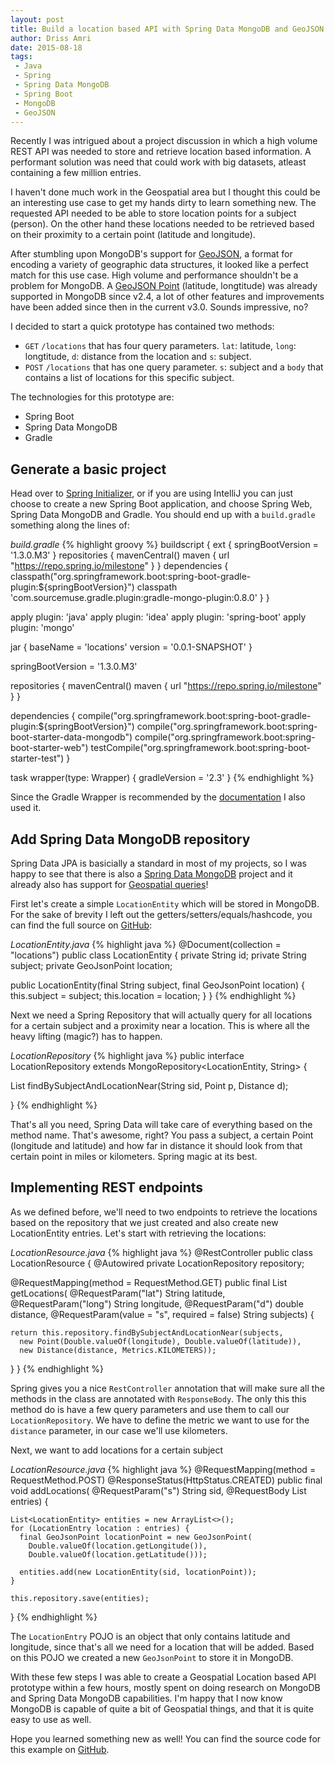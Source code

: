 ```yaml
---
layout: post
title: Build a location based API with Spring Data MongoDB and GeoJSON
author: Driss Amri
date: 2015-08-18
tags:
 - Java
 - Spring
 - Spring Data MongoDB
 - Spring Boot
 - MongoDB
 - GeoJSON
---
```

Recently I was intrigued about a project discussion in which a high volume REST API was needed to store and retrieve location based information. A performant solution was need that could work with big datasets, atleast containing a few million entries.

I haven't done much work in the Geospatial area but I thought this could be an interesting use case to get my hands dirty to learn something new.
The requested API needed to be able to store location points for a subject (person). On the other hand these locations needed to be retrieved based on their proximity to a certain point (latitude and longitude).

After stumbling upon MongoDB's support for [GeoJSON](http://geojson.org/), a format for encoding a variety of geographic data structures, it looked like a perfect match for this use case. High volume and performance shouldn't be a problem for MongoDB. A [GeoJSON Point](http://docs.mongodb.org/v3.0/reference/geojson/) (latitude, longtitude) was already supported in MongoDB since v2.4, a lot of other features and improvements have been added since then in the current v3.0. Sounds impressive, no?

I decided to start a quick prototype has contained two methods:

* `GET` `/locations` that has four query parameters. `lat`: latitude, `long`: longtitude, `d`: distance from the location and `s`: subject.
* `POST` `/locations` that has one query parameter. `s`: subject and a `body` that contains a list of locations for this specific subject.

The technologies for this prototype are:

 * Spring Boot
 * Spring Data MongoDB
 * Gradle

## Generate a basic project
Head over to [Spring Initializer](https://start.spring.io/), or if you are using IntelliJ you can just choose to create a new Spring Boot application, and choose Spring Web, Spring Data MongoDB and Gradle. You should end up with a `build.gradle` something along the lines of:


_build.gradle_
{% highlight groovy %}
buildscript {
  ext {
    springBootVersion = '1.3.0.M3'
  }
  repositories {
    mavenCentral()
    maven { url "https://repo.spring.io/milestone" }
  }
  dependencies {
    classpath("org.springframework.boot:spring-boot-gradle-plugin:${springBootVersion}")
    classpath 'com.sourcemuse.gradle.plugin:gradle-mongo-plugin:0.8.0'
  }
}

apply plugin: 'java'
apply plugin: 'idea'
apply plugin: 'spring-boot'
apply plugin: 'mongo'

jar {
  baseName = 'locations'
  version = '0.0.1-SNAPSHOT'
}

springBootVersion = '1.3.0.M3'

repositories {
  mavenCentral()
  maven { url "https://repo.spring.io/milestone" }
}

dependencies {
  compile("org.springframework.boot:spring-boot-gradle-plugin:${springBootVersion}")
  compile("org.springframework.boot:spring-boot-starter-data-mongodb")
  compile("org.springframework.boot:spring-boot-starter-web")
  testCompile("org.springframework.boot:spring-boot-starter-test")
}

task wrapper(type: Wrapper) {
  gradleVersion = '2.3'
}
{% endhighlight %}

Since the Gradle Wrapper is recommended by the [documentation](https://docs.gradle.org/current/userguide/gradle_wrapper.html) I also used it.

## Add Spring Data MongoDB repository
Spring Data JPA is basicially a standard in most of my projects, so I was happy to see that there is also a [Spring Data MongoDB](http://projects.spring.io/spring-data-mongodb/) project and it already also has support for [Geospatial queries](http://docs.spring.io/spring-data/data-mongo/docs/current/reference/html/#mongo.geospatial)!

First let's create a simple `LocationEntity` which will be stored in MongoDB. For the sake of brevity I left out the getters/setters/equals/hashcode, you can find the full source on [GitHub](https://github.com/drissamri/blog-examples/blob/master/spring-data-mongodb-geospatial/src/main/java/be/drissamri/locations/repository/domain/LocationEntity.java):

_LocationEntity.java_
{% highlight java %}
@Document(collection = "locations")
public class LocationEntity {
  private String id;
  private String subject;
  private GeoJsonPoint location;

  public LocationEntity(final String subject, final GeoJsonPoint location) {
    this.subject = subject;
    this.location = location;
  }
}
{% endhighlight %}

Next we need a Spring Repository that will actually query for all locations for a certain subject and a proximity near a location. This is where all the heavy lifting (magic?) has to happen.

_LocationRepository_
{% highlight java %}
public interface LocationRepository extends MongoRepository<LocationEntity, String> {

  List<LocationEntity> findBySubjectAndLocationNear(String sid, Point p, Distance d);

}
{% endhighlight %}

That's all you need, Spring Data will take care of everything based on the method name. That's awesome, right? You pass a subject, a certain Point (longitude and latitude) and how far in distance it should look from that certain point in miles or kilometers. Spring magic at its best.

## Implementing REST endpoints
As we defined before, we'll need to two endpoints to retrieve the locations based on the repository that we just created and also create new LocationEntity entries. Let's start with retrieving the locations:

_LocationResource.java_
{% highlight java %}
@RestController
public class LocationResource {
  @Autowired
  private LocationRepository repository;

  @RequestMapping(method = RequestMethod.GET)
  public final List<LocationEntity> getLocations(
    @RequestParam("lat") String latitude,
    @RequestParam("long") String longitude,
    @RequestParam("d") double distance,
    @RequestParam(value = "s", required = false) String subjects) {

    return this.repository.findBySubjectAndLocationNear(subjects,
      new Point(Double.valueOf(longitude), Double.valueOf(latitude)),
      new Distance(distance, Metrics.KILOMETERS));
  }
}
{% endhighlight %}

Spring gives you a nice `RestController` annotation that will make sure all the methods in the class are annotated with `ResponseBody`. The only this this method do is have a few query parameters and use them to call our `LocationRepository`. We have to define the metric we want to use for the `distance` parameter, in our case we'll use kilometers.

Next, we want to add locations for a certain subject

_LocationResource.java_
{% highlight java %}
  @RequestMapping(method = RequestMethod.POST)
  @ResponseStatus(HttpStatus.CREATED)
  public final void addLocations(
    @RequestParam("s") String sid,
    @RequestBody List<LocationEntry> entries) {

    List<LocationEntity> entities = new ArrayList<>();
    for (LocationEntry location : entries) {
      final GeoJsonPoint locationPoint = new GeoJsonPoint(
        Double.valueOf(location.getLongitude()),
        Double.valueOf(location.getLatitude()));

      entities.add(new LocationEntity(sid, locationPoint));
    }

    this.repository.save(entities);
  }
{% endhighlight %}

The `LocationEntry` POJO is an object that only contains latitude and longitude, since that's all we need for a location that will be added. Based on this POJO we created a new `GeoJsonPoint` to store it in MongoDB.

With these few steps I was able to create a Geospatial Location based API prototype within a few hours, mostly spent on doing research on MongoDB and Spring Data MongoDB capabilities. I'm happy that I now know MongoDB is capable of quite a bit of Geospatial things, and that it is quite easy to use as well.

Hope you learned something new as well! You can find the source code for this example on [GitHub](https://github.com/drissamri/blog-examples/tree/master/spring-data-mongodb-geospatial).
